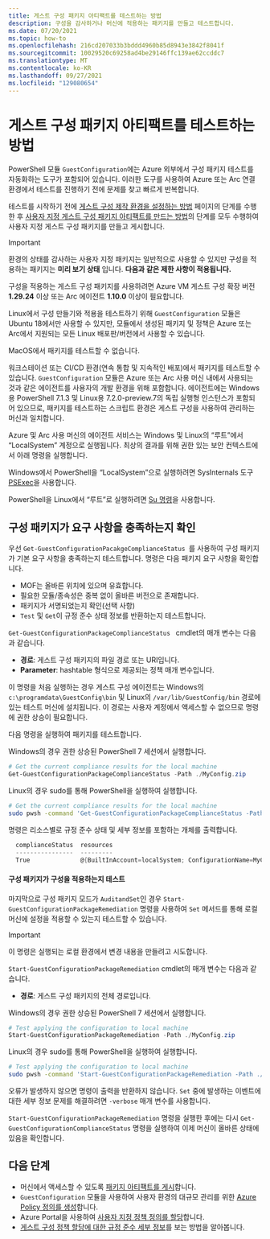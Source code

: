 ```yaml
---
title: 게스트 구성 패키지 아티팩트를 테스트하는 방법
description: 구성을 감사하거나 머신에 적용하는 패키지를 만들고 테스트합니다.
ms.date: 07/20/2021
ms.topic: how-to
ms.openlocfilehash: 216cd207033b3bddd4960b85d8943e3842f8041f
ms.sourcegitcommit: 10029520c69258ad4be29146ffc139ae62ccddc7
ms.translationtype: MT
ms.contentlocale: ko-KR
ms.lasthandoff: 09/27/2021
ms.locfileid: "129080654"
---
```

# <a name="how-to-test-guest-configuration-package-artifacts"></a>게스트 구성 패키지 아티팩트를 테스트하는 방법

PowerShell 모듈 `GuestConfiguration`에는 Azure 외부에서 구성 패키지 테스트를 자동화하는 도구가 포함되어 있습니다. 이러한 도구를 사용하여 Azure 또는 Arc 연결 환경에서 테스트를 진행하기 전에 문제를 찾고 빠르게 반복합니다.

테스트를 시작하기 전에 [게스트 구성 제작 환경을 설정하는 방법](./guest-configuration-create-setup.md) 페이지의 단계를 수행한 후 [사용자 지정 게스트 구성 패키지 아티팩트를 만드는 방법](./guest-configuration-create.md)의 단계를 모두 수행하여 사용자 지정 게스트 구성 패키지를 만들고 게시합니다.

> [!IMPORTANT]
> 환경의 상태를 감사하는 사용자 지정 패키지는 일반적으로 사용할 수 있지만 구성을 적용하는 패키지는 **미리 보기 상태** 입니다. **다음과 같은 제한 사항이 적용됩니다.**
> 
> 구성을 적용하는 게스트 구성 패키지를 사용하려면 Azure VM 게스트 구성 확장 버전 **1.29.24** 이상 또는 Arc 에이전트 **1.10.0** 이상이 필요합니다.
> 
> Linux에서 구성 만들기와 적용을 테스트하기 위해 `GuestConfiguration` 모듈은 Ubuntu 18에서만 사용할 수 있지만, 모듈에서 생성된 패키지 및 정책은 Azure 또는 Arc에서 지원되는 모든 Linux 배포판/버전에서 사용할 수 있습니다.
>
> MacOS에서 패키지를 테스트할 수 없습니다.

워크스테이션 또는 CI/CD 환경(연속 통합 및 지속적인 배포)에서 패키지를 테스트할 수 있습니다.  `GuestConfiguration` 모듈은 Azure 또는 Arc 사용 머신 내에서 사용되는 것과 같은 에이전트를 사용자의 개발 환경을 위해 포함합니다. 에이전트에는 Windows용 PowerShell 7.1.3 및 Linux용 7.2.0-preview.7의 독립 실행형 인스턴스가 포함되어 있으므로, 패키지를 테스트하는 스크립트 환경은 게스트 구성을 사용하여 관리하는 머신과 일치합니다.

Azure 및 Arc 사용 머신의 에이전트 서비스는 Windows 및 Linux의 “루트”에서 “LocalSystem” 계정으로 실행됩니다. 최상의 결과를 위해 권한 있는 보안 컨텍스트에서 아래 명령을 실행합니다.

Windows에서 PowerShell을 “LocalSystem”으로 실행하려면 SysInternals 도구 [PSExec](/sysinternals/downloads/psexec)을 사용합니다.

PowerShell을 Linux에서 “루트”로 실행하려면 [Su 명령](https://manpages.ubuntu.com/manpages/man1/su.1.html)을 사용합니다.

## <a name="validate-the-configuration-package-meets-requirements"></a>구성 패키지가 요구 사항을 충족하는지 확인

우선 `Get-GuestConfigurationPacakgeComplianceStatus `를 사용하여 구성 패키지가 기본 요구 사항을 충족하는지 테스트합니다. 명령은 다음 패키지 요구 사항을 확인합니다.

- MOF는 올바른 위치에 있으며 유효합니다.
- 필요한 모듈/종속성은 중복 없이 올바른 버전으로 존재합니다.
- 패키지가 서명되었는지 확인(선택 사항)
- `Test` 및 `Get`이 규정 준수 상태 정보를 반환하는지 테스트합니다.

`Get-GuestConfigurationPackageComplianceStatus ` cmdlet의 매개 변수는 다음과 같습니다.

- **경로**: 게스트 구성 패키지의 파일 경로 또는 URI입니다.
- **Parameter**: hashtable 형식으로 제공되는 정책 매개 변수입니다.

이 명령을 처음 실행하는 경우 게스트 구성 에이전트는 Windows의 `c:\programdata\GuestConfig\bin` 및 Linux의 `/var/lib/GuestConfig/bin` 경로에 있는 테스트 머신에 설치됩니다. 이 경로는 사용자 계정에서 액세스할 수 없으므로 명령에 권한 상승이 필요합니다.

다음 명령을 실행하여 패키지를 테스트합니다.

Windows의 경우 권한 상승된 PowerShell 7 세션에서 실행합니다.

```powershell
# Get the current compliance results for the local machine
Get-GuestConfigurationPackageComplianceStatus -Path ./MyConfig.zip
```

Linux의 경우 sudo를 통해 PowerShell을 실행하여 실행합니다.

```bash
# Get the current compliance results for the local machine
sudo pwsh -command 'Get-GuestConfigurationPackageComplianceStatus -Path ./MyConfig.zip'
```

명령은 리소스별로 규정 준수 상태 및 세부 정보를 포함하는 개체를 출력합니다.

```powershell
  complianceStatus  resources
  ----------------  ---------
  True              @{BuiltInAccount=localSystem; ConfigurationName=MyConfig; Credential=; Dependencies=System.Obje…
```

#### <a name="test-the-configuration-package-can-apply-a-configuration"></a>구성 패키지가 구성을 적용하는지 테스트

마지막으로 구성 패키지 모드가 `AuditandSet`인 경우 `Start-GuestConfigurationPackageRemediation` 명령을 사용하여 `Set` 메서드를 통해 로컬 머신에 설정을 적용할 수 있는지 테스트할 수 있습니다.

> [!IMPORTANT]
> 이 명령은 실행되는 로컬 환경에서 변경 내용을 만들려고 시도합니다.

`Start-GuestConfigurationPackageRemediation` cmdlet의 매개 변수는 다음과 같습니다.

- **경로**: 게스트 구성 패키지의 전체 경로입니다.

Windows의 경우 권한 상승된 PowerShell 7 세션에서 실행합니다.

```powershell
# Test applying the configuration to local machine
Start-GuestConfigurationPackageRemediation -Path ./MyConfig.zip
```

Linux의 경우 sudo를 통해 PowerShell을 실행하여 실행합니다.

```bash
# Test applying the configuration to local machine
sudo pwsh -command 'Start-GuestConfigurationPackageRemediation -Path ./MyConfig.zip'
```

오류가 발생하지 않으면 명령이 출력을 반환하지 않습니다. `Set` 중에 발생하는 이벤트에 대한 세부 정보 문제를 해결하려면 `-verbose` 매개 변수를 사용합니다.

`Start-GuestConfigurationPackageRemediation` 명령을 실행한 후에는 다시 `Get-GuestConfigurationComplianceStatus` 명령을 실행하여 이제 머신이 올바른 상태에 있음을 확인합니다.

## <a name="next-steps"></a>다음 단계

- 머신에서 액세스할 수 있도록 [패키지 아티팩트를 게시](./guest-configuration-create-publish.md)합니다.
- `GuestConfiguration` 모듈을 사용하여 사용자 환경의 대규모 관리를 위한 [Azure Policy 정의를 생성](./guest-configuration-create-definition.md)합니다.
- Azure Portal을 사용하여 [사용자 지정 정책 정의를 할당](../assign-policy-portal.md)합니다.
- [게스트 구성 정책 할당에 대한 규정 준수 세부 정보](./determine-non-compliance.md#compliance-details-for-guest-configuration)를 보는 방법을 알아봅니다.
